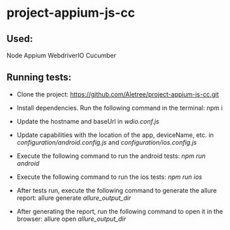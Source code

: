 # project-appium-js-cc

## Used:

Node
Appium
WebdriverIO
Cucumber

## Running tests:

- Clone the project: https://github.com/Aletree/project-appium-js-cc.git

- Install dependencies. Run the following command in the terminal: npm i

- Update the hostname and baseUrl in *wdio.conf.js*

- Update capabilities with the location of the app, deviceName, etc. in *configuration/android.config.js* and *configuration/ios.config.js*

- Execute the following command to run the android tests: *npm run android*

- Execute the following command to run the ios tests: *npm run ios*

- After tests run, execute the following command to generate the allure report: allure generate *allure_output_dir*

- After generating the report, run the following command to open it in the browser: allure open *allure_output_dir*


